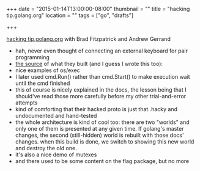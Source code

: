 +++
date = "2015-01-14T13:00:00-08:00"
thumbnail = ""
title = "hacking tip.golang.org"
location = ""
tags = ["go", "drafts"]

+++

[hacking tip.golang.org](https://www.youtube.com/watch?v=1rZ-JorHJEY)
with Brad Fitzpatrick and Andrew Gerrand


* hah, never even thought of connecting an external keyboard for pair programming
* [the source](https://github.com/golang/tools/blob/master/cmd/tipgodoc/tip.go)
of what they built (and I guess I wrote this too): 
* nice examples of os/exec
* I later used cmd.Run() rather than cmd.Start() to make execution wait until the cmd finished
* this of course is nicely explained in the docs, the lesson being that I should've read those more carefully
before my other trial-and-error attempts
* kind of comforting that their hacked proto is just that..hacky and undocumented and hand-tested
* the whole architecture is kind of cool too: there are two "worlds" and only one of them is presented at any given time.
If golang's master changes, the second (still-hidden) world is rebuilt with those docs' changes. when this build is done,
we switch to showing this new world and destroy the old one.
* it's also a nice demo of mutexes
* and there used to be some content on the flag package, but no more
